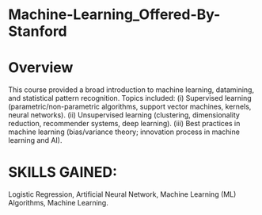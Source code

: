 # Machine-Learning_Offered-By-Stanford

# Overview
This course provided a broad introduction to machine learning, datamining, and statistical pattern recognition. Topics included:
(i) Supervised learning (parametric/non-parametric algorithms, support vector machines, kernels, neural networks).
(ii) Unsupervised learning (clustering, dimensionality reduction, recommender systems, deep learning).
(iii) Best practices in machine learning (bias/variance theory; innovation process in machine learning and AI).

# SKILLS GAINED:
Logistic Regression, Artificial Neural Network, Machine Learning (ML) Algorithms, Machine Learning.
